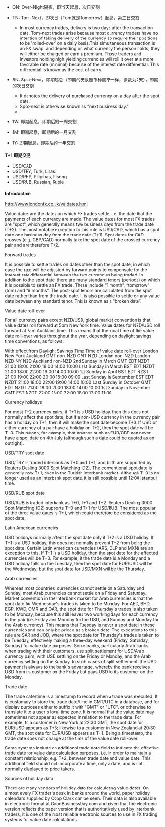 - ON: Over-Night隔夜，即当天起息，次日交割
- TN: Tom-Next，即次日（Tom就是Tomorrow）起息，第三日交割
  - In most currency trades, delivery is two days after the transaction date. Tom-next trades arise because most currency traders have no intention of taking delivery of the currency so require their positions to be 'rolled-over' on a daily basis.This simultaneous transaction is an FX swap, and depending on what currency the person holds, they will either be charged or earn a premium. Those traders and investors holding high yielding currencies will roll it over at a more favorable rate (minimal) because of the interest rate differential. This differential is known as the cost of carry. 
  
- SN: Spot-Next，即期起息（即期的天数随币种而不一样，多数为2天），即期的次日交割
  - It denotes the delivery of purchased currency on a day after the spot date.
  - Spot-next is otherwise known as "next business day."
  - 
- 1W: 即期起息，即期后的一周交割
- 1M: 即期起息，即期后的一月交割
- 1Y: 即期起息，即期后的一年交割

#### T+1 即期交易

- USD/CAD
- USD/TRY, Turk, Lirasi
- USD/PHP, Pilipinas, Pisong
- USD/RUB, Russian, Ruble


#### Introduction 
<http://www.londonfx.co.uk/valdates.html>


Value dates are the dates on which FX trades settle, i.e. the date that the payments of each currency are made. The value dates for most FX trades are "spot", which generally means two business days from the trade date (T+2). The most notable exception to this rule is USD/CAD, which has a spot date one business day from the trade date (T+1). Spot dates for CAD crosses (e.g. GBP/CAD) normally take the spot date of the crossed currency pair and are therefore T+2. 

Forward trades 

It is possible to settle trades on dates other than the spot date, in which case the rate will be adjusted by forward points to compensate for the interest rate differential between the two currencies being traded. In addition to the spot date, there are many standard tenors (periods) on which it is possible to settle an FX trade. These include “1 month”, “tomorrow” (tom) and “6 months”. The post-spot tenors are calculated from the spot date rather than from the trade date. It is also possible to settle on any value date between any standard tenor. This is known as a “broken date”. 

Value date roll-over 

For all currency pairs except NZD/USD, global market convention is that value dates roll forward at 5pm New York time. Value dates for NZD/USD roll forward at 7am Auckland time. This means that the local time of the value date roll-over varies throughout the year, depending on daylight savings time conventions, as follows: 

With effect from	Daylight Savings Time	Time of value date roll-over
London	New York	Auckland	GMT
non-NZD	GMT NZD	London non-NZD	London NZD	NY
NZD	Auckland non-NZD
2nd Sunday in March	GMT	EDT	NZDT	21:00	18:00	21:00	18:00	14:00	10:00
Last Sunday in March	BST	EDT	NZDT	21:00	18:00	22:00	19:00	14:00	10:00
1st Sunday in April	BST	EDT	NZST	21:00	19:00	22:00	20:00	15:00	09:00
Last Sunday in September	BST	EDT	NZDT	21:00	18:00	22:00	19:00	14:00	10:00
Last Sunday in October	GMT	EDT	NZDT	21:00	18:00	21:00	18:00	14:00	10:00
1st Sunday in November	GMT	EST	NZDT	22:00	18:00	22:00	18:00	13:00	11:00


Currency holidays 

For most T+2 currency pairs, if T+1 is a USD holiday, then this does not normally affect the spot date, but if a non-USD currency in the currency pair has a holiday on T+1, then it will make the spot date become T+3. If USD or either currency of a pair have a holiday on T+2, then the spot date will be T+3. This means, for example, that crosses such as EUR/GBP can never have a spot date on 4th July (although such a date could be quoted as an outright). 

USD/TRY spot date 

USD/TRY is traded interbank as T+0 and T+1, and both are supported by Reuters Dealing 3000 Spot Matching (D2). The conventional spot date is generally now T+1, even in the Turkish interbank market. Although T+0 is no longer used as an interbank spot date, it is still possible until 12:00 Istanbul time. 

USD/RUB spot date 

USD/RUB is traded interbank as T+0, T+1 and T+2. Reuters Dealing 3000 Spot Matching (D2) supports T+0 and T+1 for USD/RUB. The most popular of the three value dates is T+1, which could therefore be considered as the spot date. 

Latin American currencies 

USD holidays normally affect the spot date only if T+2 is a USD holiday. If T+1 is a USD holiday, this does not normally prevent T+2 from being the spot date. Certain Latin American currencies (ARS, CLP and MXN) are an exception to this. If T+1 is a USD holiday, then the spot date for the affected currencies will be T+3. For example, if the trade date is a Monday and a USD holiday falls on the Tuesday, then the spot date for EUR/USD will be the Wednesday, but the spot date for USD/MXN will be the Thursday. 

Arab currencies 

Whereas most countries' currencies cannot settle on a Saturday and Sunday, most Arab currencies cannot settle on a Friday and Saturday. Market convention in the interbank market for Arab currencies is that the spot date for Wednesday's trades is taken to be Monday. For AED, BHD, EGP, KWD, OMR and QAR, the spot date for Thursday's trades is also taken to be Monday, because this still leaves two working days for each currency in the pair (i.e. Friday and Monday for the USD, and Sunday and Monday for the Arab currency). This means that Tuesday is never a spot date in these currencies and can only be priced as a broken date. The exceptions to this rule are SAR and JOD, where the spot date for Thursday's trades is taken to be Tuesday, effectively making a three-day weekend (Friday, Saturday, Sunday) for value date purposes. Some banks, particularly Arab banks when trading with their customers, use split settlement for USD/Arab currency pairs, with USD settling on the Friday or Monday, and the Arab currency settling on the Sunday. In such cases of split settlement, the USD payment is always to the bank's advantage, whereby the bank receives USD from its customer on the Friday but pays USD to its customer on the Monday. 

Trade date 

The trade date/time is a timestamp to record when a trade was executed. It is customary to store the trade date/time in GMT/UTC in a database, and for display purposes either to suffix it with "GMT" or "UTC", or otherwise to translate it to a user's local time zone. It is normal that the value date may sometimes not appear as expected in relation to the trade date. For example, to a customer in New York at 22:30 GMT, the spot date for EUR/USD appears as T+3; likewise to a customer in New Zealand at 20:30 GMT, the spot date for EUR/USD appears as T+1. Being a timestamp, the trade date does not change at the time of the value date roll-over.

Some systems include an additional trade date field to indicate the effective trade date for value date calculation purposes, i.e. in order to maintain a constant relationship, e.g. T+2, between trade date and value date. This additional field should not incorporate a time, only a date, and is not normally displayed to price takers. 

Sources of holiday data 

There are many vendors of holiday data for calculating value dates. On almost every FX trader's desk in banks around the world, paper holiday calendars supplied by Copp Clark can be seen. Their data is also available in electronic format at GoodBusinessDay.com and given that the electronic version reflects the paper version that is authoritatively used by interbank traders, it is one of the most reliable electronic sources to use in FX trading systems for value date calculations. 
